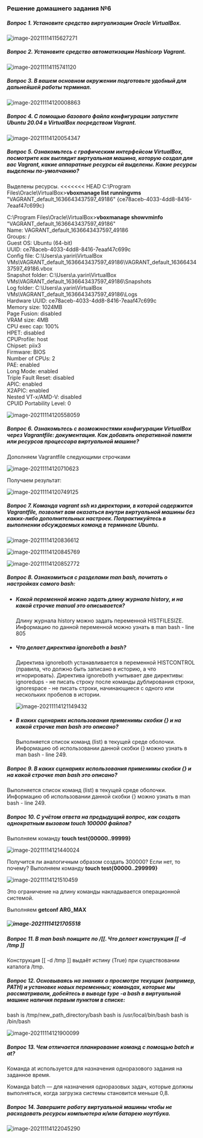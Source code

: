 ### Решение домашнего задания №6

##### Вопрос 1. Установите средство виртуализации Oracle VirtualBox.

![image-20211114115627271](image-20211114115627271.png)

##### Вопрос 2. Установите средство автоматизации Hashicorp Vagrant.

![image-20211114115741120](image-20211114115741120.png)

##### Вопрос 3. В вашем основном окружении подготовьте удобный для дальнейшей работы терминал. 

![image-20211114120008863](image-20211114120008863.png)

##### Вопрос 4. С помощью базового файла конфигурации запустите Ubuntu 20.04 в VirtualBox посредством Vagrant.

![image-20211114120054347](image-20211114120054347.png)

##### Вопрос 5. Ознакомьтесь с графическим интерфейсом VirtualBox, посмотрите как выглядит виртуальная машина, которую создал для вас Vagrant, какие аппаратные ресурсы ей выделены. Какие ресурсы выделены по-умолчанию? 

Выделены ресурсы.
<<<<<<< HEAD
C:\Program Files\Oracle\VirtualBox>**vboxmanage list runningvms**  
"VAGRANT_default_1636643437597_49186" {ce78aceb-4033-4dd8-8416-7eaaf47c699c}  

C:\Program Files\Oracle\VirtualBox>**vboxmanage showvminfo** "VAGRANT_default_1636643437597_49186"  
Name: VAGRANT_default_1636643437597_49186  
Groups: /  
Guest OS: Ubuntu (64-bit)  
UUID: ce78aceb-4033-4dd8-8416-7eaaf47c699c  
Config file:                 C:\Users\a.yarin\VirtualBox VMs\VAGRANT_default_1636643437597_49186\VAGRANT_default_1636643437597_49186.vbox  
Snapshot folder:             C:\Users\a.yarin\VirtualBox  VMs\VAGRANT_default_1636643437597_49186\Snapshots  
Log folder:                  C:\Users\a.yarin\VirtualBox VMs\VAGRANT_default_1636643437597_49186\Logs  
Hardware UUID:               ce78aceb-4033-4dd8-8416-7eaaf47c699c  
Memory size:                 1024MB  
Page Fusion:                 disabled  
VRAM size:                   4MB  
CPU exec cap:                100%  
HPET:                        disabled  
CPUProfile:                  host  
Chipset:                     piix3  
Firmware:                    BIOS  
Number of CPUs:              2  
PAE:                         enabled  
Long Mode:                   enabled  
Triple Fault Reset:          disabled  
APIC:                        enabled  
X2APIC:                      enabled  
Nested VT-x/AMD-V:           disabled  
CPUID Portability Level:     0  



![image-20211114120558059](image-20211114120558059.png)



##### Вопрос 6. Ознакомьтесь с возможностями конфигурации VirtualBox через Vagrantfile: документация. Как добавить оперативной памяти или ресурсов процессора виртуальной машине?

Дополняем Vagrantfile следующими строчками

![image-20211114120710623](image-20211114120710623.png)

Получаем результат:

![image-20211114120749125](image-20211114120749125.png)



##### Вопрос 7. Команда vagrant ssh из директории, в которой содержится Vagrantfile, позволит вам оказаться внутри виртуальной машины без каких-либо дополнительных настроек. Попрактикуйтесь в выполнении обсуждаемых команд в терминале Ubuntu.

![image-20211114120836612](image-20211114120836612.png)

![image-20211114120845769](image-20211114120845769.png)

![image-20211114120852772](image-20211114120852772.png)



##### Вопрос 8. Ознакомиться с разделами man bash, почитать о настройках самого bash:

- ##### Какой переменной можно задать длину журнала history, и на какой строчке manual это описывается?

  Длину журнала history можно задать переменной HISTFILESIZE.
  Информацию по данной переменной можно узнать в man bash - line 805

- ##### Что делает директива ignoreboth в bash?

  Директива ignoreboth устанавливается в переменной HISTCONTROL (правила, что должно быть записано в историю, а что игнорировать). Директива ignoreboth учитывает две директивы: ignoredups - не писать строку после команды дублирования строки, ignorespace - не писать строки, начинающиеся с одного или нескольких пробелов в истории.  

  ![image-20211114121149432](image-20211114121149432.png)

- ##### В каких сценариях использования применимы скобки {} и на какой строчке man bash это описано?

  Выполняется список команд (list) в текущей среде оболочки.
  Информацию об использовании  данной скобки {} можно узнать в man bash - line 249.

##### Вопрос 9. В каких сценариях использования применимы скобки {} и на какой строчке man bash это описано?

Выполняется список команд (list) в текущей среде оболочки.
Информацию об использовании  данной скобки {} можно узнать в man bash - line 249.

##### Вопрос 10. С учётом ответа на предыдущий вопрос, как создать однократным вызовом touch 100000 файлов? 

Выполняем команду **touch test{00000..99999}**

![image-20211114121440024](image-20211114121440024.png)

Получится ли аналогичным образом создать 300000? Если нет, то почему?
Выполняем команду **touch test{00000..299999}**

![image-20211114121510459](image-20211114121510459.png)

Это ограничение на длину команды накладывается операционной системой. 

Выполняем **getconf ARG_MAX**

##### ![image-20211114121705518](image-20211114121705518.png)

##### Вопрос 11. В man bash поищите по /\[\[. Что делает конструкция [[ -d /tmp ]]

Конструкция [[ -d /tmp ]] выдаёт истину (True) при существовании каталога /tmp.

##### Вопрос 12. Основываясь на знаниях о просмотре текущих (например, PATH) и установке новых переменных; командах, которые мы рассматривали, добейтесь в выводе type -a bash в виртуальной машине наличия первым пунктом в списке:

bash is /tmp/new_path_directory/bash
bash is /usr/local/bin/bash
bash is /bin/bash

![image-20211114121900099](image-20211114121900099.png)

##### Вопрос 13. Чем отличается планирование команд с помощью batch и at?

Команда at используется для назначения одноразового задания на заданное время.

Команда batch — для назначения одноразовых задач, которые должны выполняться, когда загрузка системы становится меньше 0,8.

##### Вопрос 14. Завершите работу виртуальной машины чтобы не расходовать ресурсы компьютера и/или батарею ноутбука.

![image-20211114122045290](image-20211114122045290.png)